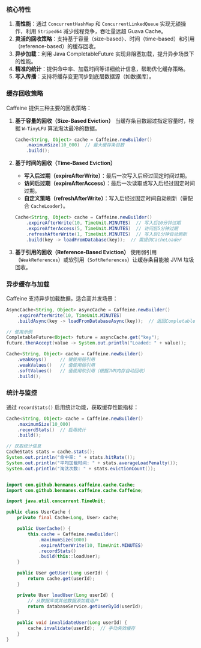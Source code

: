### **核心特性**

1. **高性能**：通过 `ConcurrentHashMap` 和 `ConcurrentLinkedQueue` 实现无锁操作，利用 `Striped64` 减少线程竞争，吞吐量远超 Guava Cache。
2. **灵活的回收策略**：支持基于容量（size-based）、时间（time-based）和引用（reference-based）的缓存回收。
3. **异步加载**：利用 Java CompletableFuture 实现非阻塞加载，提升异步场景下的性能。
4. **精准的统计**：提供命中率、加载时间等详细统计信息，帮助优化缓存策略。
5. **写入传播**：支持将缓存变更同步到底层数据源（如数据库）。

### **缓存回收策略**

Caffeine 提供三种主要的回收策略：

1. **基于容量的回收（Size-Based Eviction）**
   当缓存条目数超过指定容量时，根据 `W-TinyLFU` 算法淘汰最冷的数据。

 









   ```java
   Cache<String, Object> cache = Caffeine.newBuilder()
       .maximumSize(10_000)  // 最大缓存条目数
       .build();
   ```

2. **基于时间的回收（Time-Based Eviction）**

    - **写入后过期（expireAfterWrite）**：最后一次写入后经过固定时间过期。
    - **访问后过期（expireAfterAccess）**：最后一次读取或写入后经过固定时间过期。
    - **自定义策略（refreshAfterWrite）**：写入后经过固定时间自动刷新（需配合 `CacheLoader`）。










   ```java
   Cache<String, Object> cache = Caffeine.newBuilder()
       .expireAfterWrite(10, TimeUnit.MINUTES)  // 写入后10分钟过期
       .expireAfterAccess(5, TimeUnit.MINUTES)  // 访问后5分钟过期
       .refreshAfterWrite(1, TimeUnit.MINUTES)  // 写入后1分钟自动刷新
       .build(key -> loadFromDatabase(key));  // 需提供CacheLoader
   ```






3. **基于引用的回收（Reference-Based Eviction）**
   使用弱引用（`WeakReferences`）或软引用（`SoftReferences`）让缓存条目能被 JVM 垃圾回收。



### **异步缓存与加载**

Caffeine 支持异步加载数据，适合高并发场景：









```java
AsyncCache<String, Object> asyncCache = Caffeine.newBuilder()
    .expireAfterWrite(10, TimeUnit.MINUTES)
    .buildAsync(key -> loadFromDatabaseAsync(key));  // 返回CompletableFuture

// 使用示例
CompletableFuture<Object> future = asyncCache.get("key");
future.thenAccept(value -> System.out.println("Loaded: " + value));
```








   ```java
   Cache<String, Object> cache = Caffeine.newBuilder()
       .weakKeys()     // 键使用弱引用
       .weakValues()   // 值使用弱引用
       .softValues()   // 值使用软引用（根据JVM内存自动回收）
       .build();
   ```






### **统计与监控**

通过 `recordStats()` 启用统计功能，获取缓存性能指标：









```java
Cache<String, Object> cache = Caffeine.newBuilder()
    .maximumSize(10_000)
    .recordStats()  // 启用统计
    .build();

// 获取统计信息
CacheStats stats = cache.stats();
System.out.println("命中率: " + stats.hitRate());
System.out.println("平均加载时间: " + stats.averageLoadPenalty());
System.out.println("淘汰次数: " + stats.evictionCount());
```

```java

import com.github.benmanes.caffeine.cache.Cache;
import com.github.benmanes.caffeine.cache.Caffeine;

import java.util.concurrent.TimeUnit;

public class UserCache {
    private final Cache<Long, User> cache;

    public UserCache() {
        this.cache = Caffeine.newBuilder()
            .maximumSize(1000)
            .expireAfterWrite(10, TimeUnit.MINUTES)
            .recordStats()
            .build(this::loadUser);
    }

    public User getUser(Long userId) {
        return cache.get(userId);
    }

    private User loadUser(Long userId) {
        // 从数据库或其他数据源加载用户
        return databaseService.getUserById(userId);
    }

    public void invalidateUser(Long userId) {
        cache.invalidate(userId);  // 手动失效缓存
    }
}
```